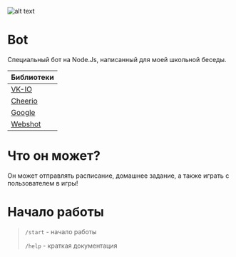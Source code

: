 ![alt text](https://pp.userapi.com/c845216/v845216900/9c0b3/MupX9Y9CqOg.jpg)

# Bot

Специальный бот на Node.Js, написанный для моей школьной беседы.

Библиотеки|
---------------|
[VK-IO](https://github.com/negezor/vk-io)|
[Cheerio](https://github.com/cheeriojs/cheerio)|
[Google](https://github.com/jprichardson/node-google)|
[Webshot](https://github.com/brenden/node-webshot)|

# Что он может?

Он может отправлять расписание, домашнее задание, а также играть с пользователем в игры!

# Начало работы
>`/start` - начало работы
>
>`/help` - краткая документация
